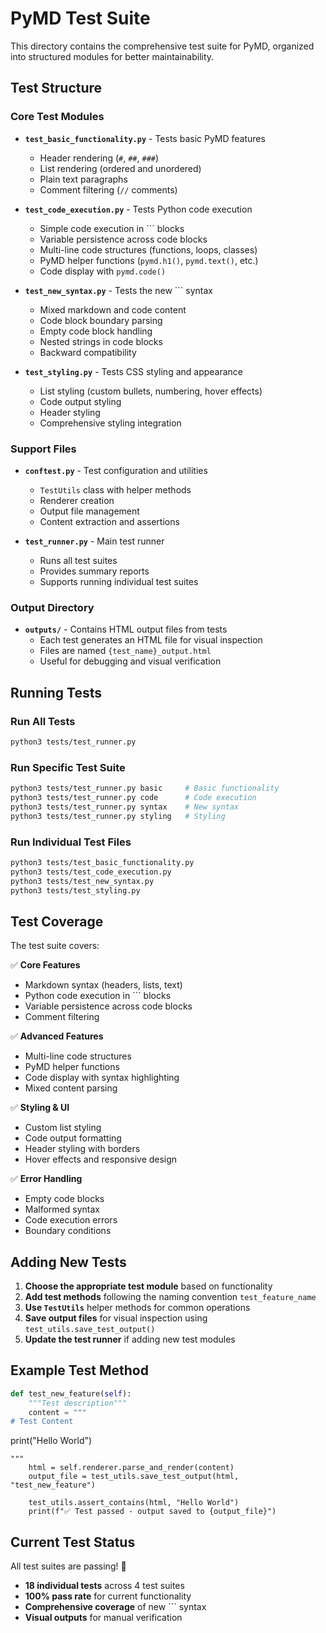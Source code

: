 # PyMD Test Suite

This directory contains the comprehensive test suite for PyMD, organized into structured modules for better maintainability.

## Test Structure

### Core Test Modules

- **`test_basic_functionality.py`** - Tests basic PyMD features
  - Header rendering (`#`, `##`, `###`)
  - List rendering (ordered and unordered)
  - Plain text paragraphs
  - Comment filtering (`//` comments)

- **`test_code_execution.py`** - Tests Python code execution
  - Simple code execution in ``` blocks
  - Variable persistence across code blocks
  - Multi-line code structures (functions, loops, classes)
  - PyMD helper functions (`pymd.h1()`, `pymd.text()`, etc.)
  - Code display with `pymd.code()`

- **`test_new_syntax.py`** - Tests the new ``` syntax
  - Mixed markdown and code content
  - Code block boundary parsing
  - Empty code block handling
  - Nested strings in code blocks
  - Backward compatibility

- **`test_styling.py`** - Tests CSS styling and appearance
  - List styling (custom bullets, numbering, hover effects)
  - Code output styling
  - Header styling
  - Comprehensive styling integration

### Support Files

- **`conftest.py`** - Test configuration and utilities
  - `TestUtils` class with helper methods
  - Renderer creation
  - Output file management
  - Content extraction and assertions

- **`test_runner.py`** - Main test runner
  - Runs all test suites
  - Provides summary reports
  - Supports running individual test suites

### Output Directory

- **`outputs/`** - Contains HTML output files from tests
  - Each test generates an HTML file for visual inspection
  - Files are named `{test_name}_output.html`
  - Useful for debugging and visual verification

## Running Tests

### Run All Tests

```bash
python3 tests/test_runner.py
```

### Run Specific Test Suite

```bash
python3 tests/test_runner.py basic     # Basic functionality
python3 tests/test_runner.py code      # Code execution  
python3 tests/test_runner.py syntax    # New syntax
python3 tests/test_runner.py styling   # Styling
```

### Run Individual Test Files

```bash
python3 tests/test_basic_functionality.py
python3 tests/test_code_execution.py
python3 tests/test_new_syntax.py
python3 tests/test_styling.py
```

## Test Coverage

The test suite covers:

✅ **Core Features**

- Markdown syntax (headers, lists, text)
- Python code execution in ``` blocks
- Variable persistence across code blocks
- Comment filtering

✅ **Advanced Features**  

- Multi-line code structures
- PyMD helper functions
- Code display with syntax highlighting
- Mixed content parsing

✅ **Styling & UI**

- Custom list styling
- Code output formatting
- Header styling with borders
- Hover effects and responsive design

✅ **Error Handling**

- Empty code blocks
- Malformed syntax
- Code execution errors
- Boundary conditions

## Adding New Tests

1. **Choose the appropriate test module** based on functionality
2. **Add test methods** following the naming convention `test_feature_name`
3. **Use `TestUtils`** helper methods for common operations
4. **Save output files** for visual inspection using `test_utils.save_test_output()`
5. **Update the test runner** if adding new test modules

## Example Test Method

```python
def test_new_feature(self):
    """Test description"""
    content = """
# Test Content
```

print("Hello World")

```
"""
    html = self.renderer.parse_and_render(content)
    output_file = test_utils.save_test_output(html, "test_new_feature")
    
    test_utils.assert_contains(html, "Hello World")
    print(f"✅ Test passed - output saved to {output_file}")
```

## Current Test Status

All test suites are passing! 🎉

- **18 individual tests** across 4 test suites
- **100% pass rate** for current functionality
- **Comprehensive coverage** of new ``` syntax
- **Visual outputs** for manual verification
